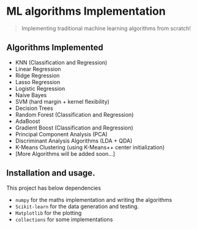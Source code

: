 # ML algorithms Implementation

> Implementing traditional machine learning algorithms from scratch!

## Algorithms Implemented

- KNN (Classification and Regression)
- Linear Regression
- Ridge Regression
- Lasso Regression
- Logistic Regression
- Naive Bayes
- SVM (hard margin + kernel flexibility)
- Decision Trees
- Random Forest (Classification and Regression)
- AdaBoost
- Gradient Boost (Classification and Regression)
- Principal Component Analysis (PCA)
- Discriminant Analysis Algorithms (LDA + QDA)
- K-Means Clustering (using K-Means++ center initialization)
- [More Algorithms will be added soon...]

## Installation and usage.

This project has below dependencies

- `numpy` for the maths implementation and writing the algorithms
- `Scikit-learn` for the data generation and testing.
- `Matplotlib` for the plotting
- `collections` for some implementations
